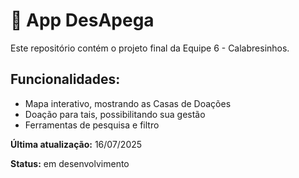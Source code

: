 <!DOCTYPE html>
<html lang="pt-BR">
<head>
  <meta charset="UTF-8">
</head>
<body>
  <div class="container">
    <h1>📁 App DesApega </h1>
    <p>Este repositório contém o projeto final da Equipe 6 - Calabresinhos.</p>
    <h2>Funcionalidades:</h2>
    <ul>
      <li>Mapa interativo, mostrando as Casas de Doações</li>
      <li>Doação para tais, possibilitando sua gestão</li>
      <li>Ferramentas de pesquisa e filtro</li>
    </ul>
    <div class="footer">
      <strong>Última atualização:</strong> 16/07/2025
      <p>
        <strong>Status:</strong> em desenvolvimento
      </p>
    </div>
  </div>
</body>
</html>
